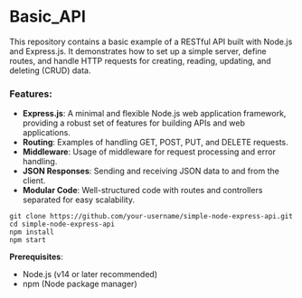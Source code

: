 # Basic_API
This repository contains a basic example of a RESTful API built with Node.js and Express.js. It demonstrates how to set up a simple server, define routes, and handle HTTP requests for creating, reading, updating, and deleting (CRUD) data.

### Features:

- **Express.js**: A minimal and flexible Node.js web application framework, providing a robust set of features for building APIs and web applications.
- **Routing**: Examples of handling GET, POST, PUT, and DELETE requests.
- **Middleware**: Usage of middleware for request processing and error handling.
- **JSON Responses**: Sending and receiving JSON data to and from the client.
- **Modular Code**: Well-structured code with routes and controllers separated for easy scalability.


```
git clone https://github.com/your-username/simple-node-express-api.git
cd simple-node-express-api
npm install
npm start
```

**Prerequisites**:
- Node.js (v14 or later recommended)
- npm (Node package manager)


